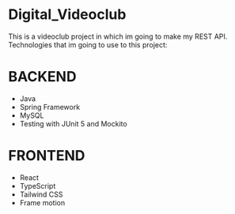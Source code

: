 # Digital_Videoclub
This is a videoclub project in which im going to make my REST API.  
Technologies that im going to use to this project:

# BACKEND
- Java
- Spring Framework
- MySQL
- Testing with JUnit 5 and Mockito

# FRONTEND
- React
- TypeScript
- Tailwind CSS
- Frame motion
